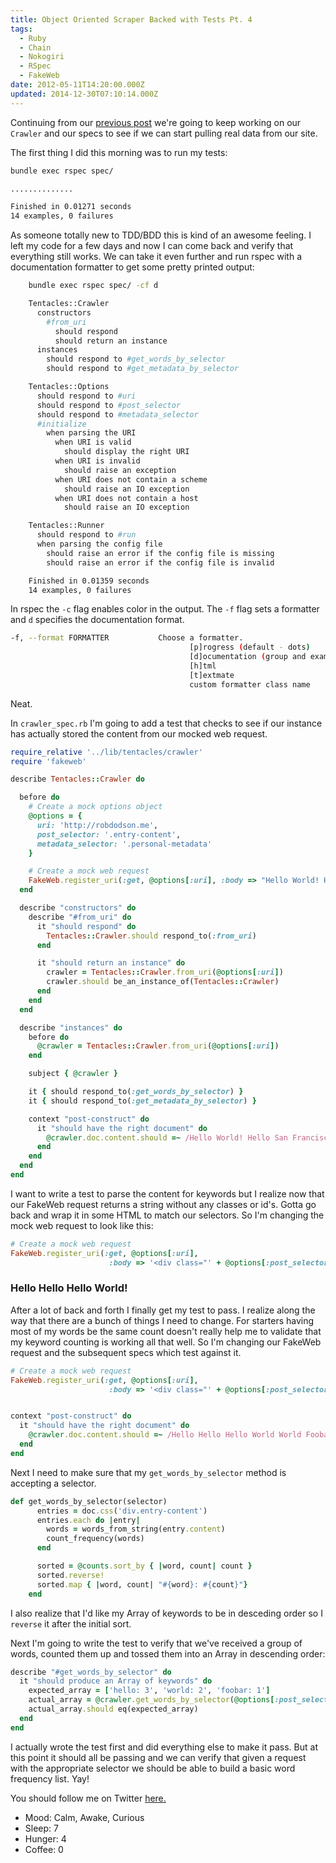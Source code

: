 ```yaml
---
title: Object Oriented Scraper Backed with Tests Pt. 4
tags:
  - Ruby
  - Chain
  - Nokogiri
  - RSpec
  - FakeWeb
date: 2012-05-11T14:20:00.000Z
updated: 2014-12-30T07:10:14.000Z
---
```


Continuing from our [previous post](http://robdodson.me/blog/2012/05/08/object-oriented-scraper-backed-with-tests-pt-3/) we're going to keep working on our `Crawler` and our specs to see if we can start pulling real data from our site.

The first thing I did this morning was to run my tests:

```bash
bundle exec rspec spec/

..............

Finished in 0.01271 seconds
14 examples, 0 failures
```

As someone totally new to TDD/BDD this is kind of an awesome feeling. I left my code for a few days and now I can come back and verify that everything still works. We can take it even further and run rspec with a documentation formatter to get some pretty printed output:

```bash
    bundle exec rspec spec/ -cf d

    Tentacles::Crawler
      constructors
        #from_uri
          should respond
          should return an instance
      instances
        should respond to #get_words_by_selector
        should respond to #get_metadata_by_selector

    Tentacles::Options
      should respond to #uri
      should respond to #post_selector
      should respond to #metadata_selector
      #initialize
        when parsing the URI
          when URI is valid
            should display the right URI
          when URI is invalid
            should raise an exception
          when URI does not contain a scheme
            should raise an IO exception
          when URI does not contain a host
            should raise an IO exception

    Tentacles::Runner
      should respond to #run
      when parsing the config file
        should raise an error if the config file is missing
        should raise an error if the config file is invalid

    Finished in 0.01359 seconds
    14 examples, 0 failures
```

In rspec the `-c` flag enables color in the output. The `-f` flag sets a formatter and `d` specifies the documentation format.

```bash
-f, --format FORMATTER           Choose a formatter.
                                        [p]rogress (default - dots)
                                        [d]ocumentation (group and example names)
                                        [h]tml
                                        [t]extmate
                                        custom formatter class name
```

Neat.

In `crawler_spec.rb` I'm going to add a test that checks to see if our instance has actually stored the content from our mocked web request.

```ruby
require_relative '../lib/tentacles/crawler'
require 'fakeweb'

describe Tentacles::Crawler do

  before do
    # Create a mock options object
    @options = {
      uri: 'http://robdodson.me',
      post_selector: '.entry-content',
      metadata_selector: '.personal-metadata'
    }

    # Create a mock web request
    FakeWeb.register_uri(:get, @options[:uri], :body => "Hello World! Hello San Francisco!")
  end

  describe "constructors" do
    describe "#from_uri" do
      it "should respond" do
        Tentacles::Crawler.should respond_to(:from_uri)
      end

      it "should return an instance" do
        crawler = Tentacles::Crawler.from_uri(@options[:uri])
        crawler.should be_an_instance_of(Tentacles::Crawler)
      end
    end
  end

  describe "instances" do
    before do
      @crawler = Tentacles::Crawler.from_uri(@options[:uri])
    end

    subject { @crawler }

    it { should respond_to(:get_words_by_selector) }
    it { should respond_to(:get_metadata_by_selector) }

    context "post-construct" do
      it "should have the right document" do
        @crawler.doc.content.should =~ /Hello World! Hello San Francisco!/
      end
    end
  end
end
```

I want to write a test to parse the content for keywords but I realize now that our FakeWeb request returns a string without any classes or id's. Gotta go back and wrap it in some HTML to match our selectors. So I'm changing the mock web request to look like this:

```ruby
# Create a mock web request
FakeWeb.register_uri(:get, @options[:uri],
                      :body => '<div class="' + @options[:post_selector] + '">Hello World! Hello San Francisco!</div>')
```

### Hello Hello Hello World!

After a lot of back and forth I finally get my test to pass. I realize along the way that there are a bunch of things I need to change. For starters having most of my words be the same count doesn't really help me to validate that my keyword counting is working all that well. So I'm changing our FakeWeb request and the subsequent specs which test against it.

```ruby
# Create a mock web request
FakeWeb.register_uri(:get, @options[:uri],
                      :body => '<div class="' + @options[:post_selector].delete(".") + '">Hello Hello Hello World World Foobar!</div>')


context "post-construct" do
  it "should have the right document" do
    @crawler.doc.content.should =~ /Hello Hello Hello World World Foobar!/
  end
end
```

Next I need to make sure that my `get_words_by_selector` method is accepting a selector.

```ruby
def get_words_by_selector(selector)
      entries = doc.css('div.entry-content')
      entries.each do |entry|
        words = words_from_string(entry.content)
        count_frequency(words)
      end

      sorted = @counts.sort_by { |word, count| count }
      sorted.reverse!
      sorted.map { |word, count| "#{word}: #{count}"}
    end
```

I also realize that I'd like my Array of keywords to be in desceding order so I `reverse` it after the initial sort.

Next I'm going to write the test to verify that we've received a group of words, counted them up and tossed them into an Array in descending order:

```ruby
describe "#get_words_by_selector" do
  it "should produce an Array of keywords" do
    expected_array = ['hello: 3', 'world: 2', 'foobar: 1']
    actual_array = @crawler.get_words_by_selector(@options[:post_selector])
    actual_array.should eq(expected_array)
  end
end
```

I actually wrote the test first and did everything else to make it pass. But at this point it should all be passing and we can verify that given a request with the appropriate selector we should be able to build a basic word frequency list. Yay!

You should follow me on Twitter [here.](http://twitter.com/rob_dodson)

- Mood: Calm, Awake, Curious
- Sleep: 7
- Hunger: 4
- Coffee: 0
